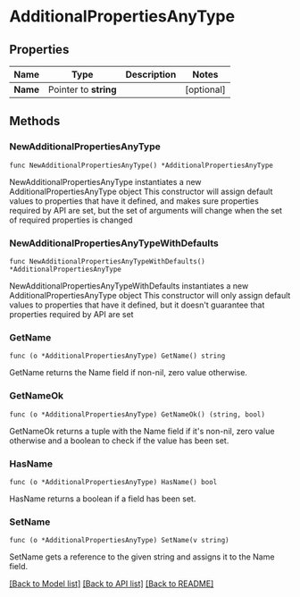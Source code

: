 # AdditionalPropertiesAnyType

## Properties

Name | Type | Description | Notes
------------ | ------------- | ------------- | -------------
**Name** | Pointer to **string** |  | [optional] 

## Methods

### NewAdditionalPropertiesAnyType

`func NewAdditionalPropertiesAnyType() *AdditionalPropertiesAnyType`

NewAdditionalPropertiesAnyType instantiates a new AdditionalPropertiesAnyType object
This constructor will assign default values to properties that have it defined,
and makes sure properties required by API are set, but the set of arguments
will change when the set of required properties is changed

### NewAdditionalPropertiesAnyTypeWithDefaults

`func NewAdditionalPropertiesAnyTypeWithDefaults() *AdditionalPropertiesAnyType`

NewAdditionalPropertiesAnyTypeWithDefaults instantiates a new AdditionalPropertiesAnyType object
This constructor will only assign default values to properties that have it defined,
but it doesn't guarantee that properties required by API are set

### GetName

`func (o *AdditionalPropertiesAnyType) GetName() string`

GetName returns the Name field if non-nil, zero value otherwise.

### GetNameOk

`func (o *AdditionalPropertiesAnyType) GetNameOk() (string, bool)`

GetNameOk returns a tuple with the Name field if it's non-nil, zero value otherwise
and a boolean to check if the value has been set.

### HasName

`func (o *AdditionalPropertiesAnyType) HasName() bool`

HasName returns a boolean if a field has been set.

### SetName

`func (o *AdditionalPropertiesAnyType) SetName(v string)`

SetName gets a reference to the given string and assigns it to the Name field.


[[Back to Model list]](../README.md#documentation-for-models) [[Back to API list]](../README.md#documentation-for-api-endpoints) [[Back to README]](../README.md)


